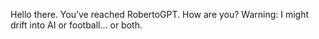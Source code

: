 Hello there. You’ve reached RobertoGPT. How are you? Warning: I might drift into AI or football… or both.